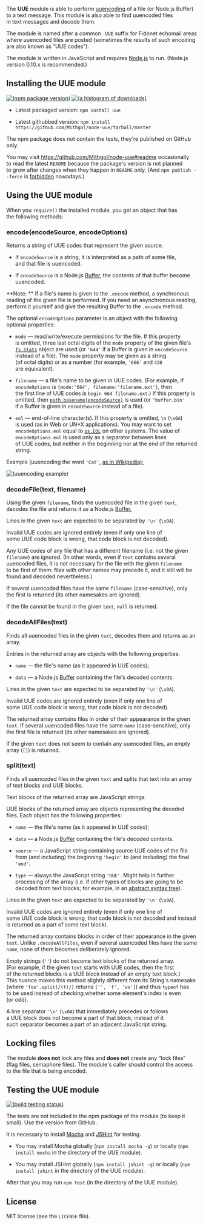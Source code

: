 The **UUE** module is able to perform [uuencoding](http://en.wikipedia.org/wiki/Uuencoding) of a file (or Node.js Buffer) to a text message. This module is also able to find uuencoded files in text messages and decode them.

The module is named after a common `.UUE` suffix for Fidonet echomail areas where uuencoded files are posted (sometimes the results of such encoding are also known as “UUE codes”).

The module is written in JavaScript and requires [Node.js](http://nodejs.org/) to run. (Node.js version 0.10.x is recommended.)

## Installing the UUE module

[![(npm package version)](https://nodei.co/npm/uue.png?downloads=true&downloadRank=true)](https://npmjs.org/package/uue) [![(a histogram of downloads)](https://nodei.co/npm-dl/uue.png?months=3&height=3)](https://npmjs.org/package/uue)

* Latest packaged version: `npm install uue`

* Latest githubbed version: `npm install https://github.com/Mithgol/node-uue/tarball/master`

The npm package does not contain the tests, they're published on GitHub only.

You may visit https://github.com/Mithgol/node-uue#readme occasionally to read the latest `README` because the package's version is not planned to grow after changes when they happen in `README` only. (And `npm publish --force` is [forbidden](http://blog.npmjs.org/post/77758351673/no-more-npm-publish-f) nowadays.)

## Using the UUE module

When you `require()` the installed module, you get an object that has the following methods:

### encode(encodeSource, encodeOptions)

Returns a string of UUE codes that represent the given source.

* If `encodeSource` is a string, it is interpreted as a path of some file, and that file is uuencoded.

* If `encodeSource` is a Node.js [Buffer](http://nodejs.org/docs/latest/api/buffer.html), the contents of that buffer become uuencoded.

**Note: ** if a file's name is given to the `.encode` method, a synchronous reading of the given file is performed. If you need an asynchronous reading, perform it yourself and give the resulting Buffer to the `.encode` method.

The optional `encodeOptions` parameter is an object with the following optional properties:

* `mode` — read/write/execute permissions for the file. If this property is omitted, three last octal digits of the `mode` property of the given file's [`fs.Stats`](http://nodejs.org/docs/latest/api/fs.html#fs_class_fs_stats) object are used (or `'644'` if a Buffer is given in `encodeSource` instead of a file). The `mode` property may be given as a string (of octal digits) or as a number (for example, `'666'` and `438` are equivalent).

* `filename` — a file's name to be given in UUE codes. (For example, if `encodeOptions` is `{mode:'664', filename:'filename.ext'}`, then the first line of UUE codes is `begin 664 filename.ext`.) If this property is omitted, then [`path.basename(encodeSource)`](http://nodejs.org/docs/latest/api/path.html#path_path_basename_p_ext) is used (or `'buffer.bin'` if a Buffer is given in `encodeSource` instead of a file).

* `eol` — end-of-line character(s). If this property is omitted, `\n` (`\x0A`) is used (as in Web or UN*X applications). You may want to set `encodeOptions.eol` equal to [`os.EOL`](http://nodejs.org/docs/latest/api/os.html#os_os_eol) on other systems. The value of `encodeOptions.eol` is used only as a separator between lines of UUE codes, but neither in the beginning nor at the end of the returned string.

Example (uuencoding the word `'Cat'`, [as in Wikipedia):](http://en.wikipedia.org/w/index.php?title=Uuencoding&oldid=607304984#Formatting_mechanism)

![(uuencoding example)](https://cloud.githubusercontent.com/assets/1088720/3140039/8953db68-e901-11e3-9759-0ebff59ea331.gif)

### decodeFile(text, filename)

Using the given `filename`, finds the uuencoded file in the given `text`, decodes the file and returns it as a Node.js [Buffer.](http://nodejs.org/docs/latest/api/buffer.html)

Lines in the given `text` are expected to be separated by `'\n'` (`\x0A`).

Invalid UUE codes are ignored entirely (even if only one line of some UUE code block is wrong, that code block is not decoded).

Any UUE codes of any file that has a different filename (i.e. not the given `filename`) are ignored. (In other words, even if `text` contains several uuencoded files, it is not necessary for the file with the given `filename` to be first of them: files with other names may precede it, and it still will be found and decoded nevertheless.)

If several uuencoded files have the same `filename` (case-sensitive), only the first is returned (its other namesakes are ignored).

If the file cannot be found in the given `text`, `null` is returned.

### decodeAllFiles(text)

Finds all uuencoded files in the given `text`, decodes them and returns as an array.

Entries in the returned array are objects with the following properties:

* `name` — the file's name (as it appeared in UUE codes);

* `data` — a Node.js [Buffer](http://nodejs.org/docs/latest/api/buffer.html) containing the file's decoded contents.

Lines in the given `text` are expected to be separated by `'\n'` (`\x0A`).

Invalid UUE codes are ignored entirely (even if only one line of some UUE code block is wrong, that code block is not decoded).

The returned array contains files in order of their appearance in the given `text`. If several uuencoded files have the same `name` (case-sensitive), only the first file is returned (its other namesakes are ignored).

If the given `text` does not seem to contain any uuencoded files, an empty array (`[]`) is returned.

### split(text)

Finds all uuencoded files in the given `text` and splits that text into an array of text blocks and UUE blocks.

Text blocks of the returned array are JavaScript strings.

UUE blocks of the returned array are objects representing the decoded files. Each object has the following properties:

* `name` — the file's name (as it appeared in UUE codes);

* `data` — a Node.js [Buffer](http://nodejs.org/docs/latest/api/buffer.html) containing the file's decoded contents.

* `source` — a JavaScript string containing source UUE codes of the file from (and including) the beginning `'begin'` to (and including) the final `'end'`.

* `type` — always the JavaScript string `'UUE'`. Might help in further processing of the array (i.e. if other types of blocks are going to be decoded from text blocks; for example, in an [abstract syntax tree](https://github.com/Mithgol/node-abstract-syntax-tree)).

Lines in the given `text` are expected to be separated by `'\n'` (`\x0A`).

Invalid UUE codes are ignored entirely (even if only one line of some UUE code block is wrong, that code block is not decoded and instead is returned as a part of some text block).

The returned array contains blocks in order of their appearance in the given `text`. Unlike `.decodeAllFiles`, even if several uuencoded files have the same `name`, none of them becomes deliberately ignored.

Empty strings (`''`) do not become text blocks of the returned array. (For example, if the given `text` starts with UUE codes, then the first of the returned blocks is a UUE block instead of an empty text block.) This nuance makes this method slightly different from its String's namesake (where `'foo'.split(/(f)/)` returns `['', 'f', 'oo']`) and thus `typeof` has to be used instead of checking whether some element's index is even (or odd).

A line separator `'\n'` (`\x0A`) that immediately precedes or follows a UUE block does not become a part of that block; instead of it such separator becomes a part of an adjacent JavaScript string.

## Locking files

The module **does not** lock any files and **does not** create any “lock files” (flag files, semaphore files). The module's caller should control the access to the file that is being encoded.

## Testing the UUE module

[![(build testing status)](https://travis-ci.org/Mithgol/node-uue.svg?branch=master)](https://travis-ci.org/Mithgol/node-uue)

The tests are not included in the npm package of the module (to keep it small). Use the version from GitHub.

It is necessary to install [Mocha](http://visionmedia.github.io/mocha/) and [JSHint](http://jshint.com/) for testing.

* You may install Mocha globally (`npm install mocha -g`) or locally (`npm install mocha` in the directory of the UUE module).

* You may install JSHint globally (`npm install jshint -g`) or locally (`npm install jshint` in the directory of the UUE module).

After that you may run `npm test` (in the directory of the UUE module).

## License

MIT license (see the `LICENSE` file).